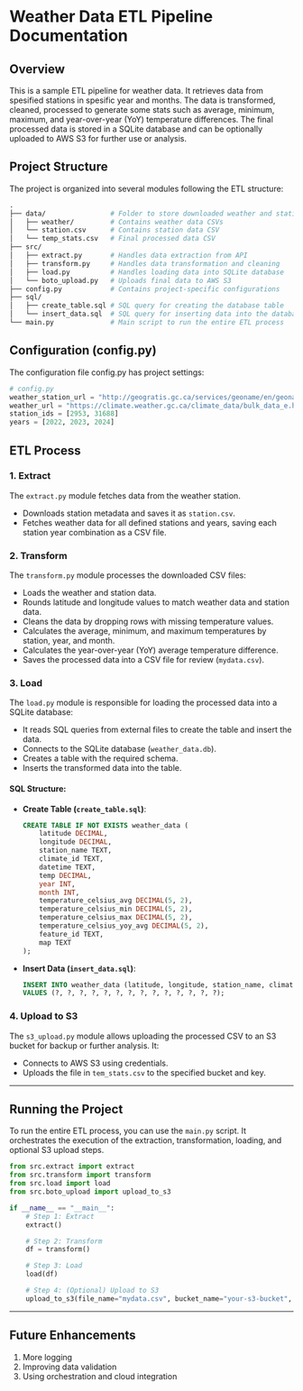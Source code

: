 # Weather Data ETL Pipeline Documentation

## Overview

This is a sample ETL pipeline for weather data. It retrieves data from spesified stations in spesific year and months. The data is transformed, cleaned, processed to generate some stats such as average, minimum, maximum, and year-over-year (YoY) temperature differences. The final processed data is stored in a SQLite database and can be optionally uploaded to AWS S3 for further use or analysis.

## Project Structure

The project is organized into several modules following the ETL structure:
```graphql
.
├── data/                # Folder to store downloaded weather and station data
│   ├── weather/         # Contains weather data CSVs
│   └── station.csv      # Contains station data CSV
│   └── temp_stats.csv   # Final processed data CSV
├── src/
│   ├── extract.py       # Handles data extraction from API
│   ├── transform.py     # Handles data transformation and cleaning
│   ├── load.py          # Handles loading data into SQLite database
│   └── boto_upload.py   # Uploads final data to AWS S3
├── config.py            # Contains project-specific configurations
├── sql/
│   ├── create_table.sql # SQL query for creating the database table
│   └── insert_data.sql  # SQL query for inserting data into the database
└── main.py              # Main script to run the entire ETL process
```

## Configuration (config.py)

The configuration file config.py has project settings:

```python
# config.py
weather_station_url = "http://geogratis.gc.ca/services/geoname/en/geonames.csv"
weather_url = "https://climate.weather.gc.ca/climate_data/bulk_data_e.html?format=csv&stationID={}&Year={}&Month=9&Day=3&time=LST&timeframe=1&submit=Download+Data"
station_ids = [2953, 31688]
years = [2022, 2023, 2024]
```

## ETL Process

### 1. Extract

The `extract.py` module fetches data from the weather station.
- Downloads station metadata and saves it as `station.csv`.
- Fetches weather data for all defined stations and years, saving each station year combination as a CSV file.

### 2. Transform

The `transform.py` module processes the downloaded CSV files:
- Loads the weather and station data.
- Rounds latitude and longitude values to match weather data and station data.
- Cleans the data by dropping rows with missing temperature values.
- Calculates the average, minimum, and maximum temperatures by station, year, and month.
- Calculates the year-over-year (YoY) average temperature difference.
- Saves the processed data into a CSV file for review (`mydata.csv`).

### 3. Load

The `load.py` module is responsible for loading the processed data into a SQLite database:
- It reads SQL queries from external files to create the table and insert the data.
- Connects to the SQLite database (`weather_data.db`).
- Creates a table with the required schema.
- Inserts the transformed data into the table.

#### SQL Structure:
- **Create Table (`create_table.sql`)**:
    ```sql
    CREATE TABLE IF NOT EXISTS weather_data (
        latitude DECIMAL,
        longitude DECIMAL,
        station_name TEXT,
        climate_id TEXT,
        datetime TEXT,
        temp DECIMAL,
        year INT,
        month INT,
        temperature_celsius_avg DECIMAL(5, 2),
        temperature_celsius_min DECIMAL(5, 2),
        temperature_celsius_max DECIMAL(5, 2),
        temperature_celsius_yoy_avg DECIMAL(5, 2),
        feature_id TEXT,
        map TEXT
    );
    ```

- **Insert Data (`insert_data.sql`)**:
    ```sql
    INSERT INTO weather_data (latitude, longitude, station_name, climate_id, datetime, temp, year, month, temperature_celsius_avg, temperature_celsius_min, temperature_celsius_max, temperature_celsius_yoy_avg, feature_id, map)
    VALUES (?, ?, ?, ?, ?, ?, ?, ?, ?, ?, ?, ?, ?, ?);
    ```

### 4. Upload to S3

The `s3_upload.py` module allows uploading the processed CSV to an S3 bucket for backup or further analysis. It:
- Connects to AWS S3 using credentials.
- Uploads the file in `tem_stats.csv` to the specified bucket and key.

---

## Running the Project

To run the entire ETL process, you can use the `main.py` script. It orchestrates the execution of the extraction, transformation, loading, and optional S3 upload steps.

```python
from src.extract import extract
from src.transform import transform
from src.load import load
from src.boto_upload import upload_to_s3

if __name__ == "__main__":
    # Step 1: Extract
    extract()

    # Step 2: Transform
    df = transform()

    # Step 3: Load
    load(df)

    # Step 4: (Optional) Upload to S3
    upload_to_s3(file_name="mydata.csv", bucket_name="your-s3-bucket", object_name="weather_data.csv")
```

---

## Future Enhancements

1. More logging
2. Improving data validation
3. Using orchestration and cloud integration
